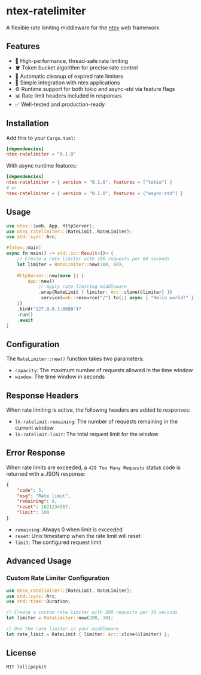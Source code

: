 # ntex-ratelimiter

A flexible rate limiting middleware for the [ntex](https://github.com/ntex-rs/ntex) web framework.

## Features

- 🚀 High-performance, thread-safe rate limiting
- 🪣 Token bucket algorithm for precise rate control
- 🔄 Automatic cleanup of expired rate limiters
- 🧩 Simple integration with ntex applications
- ⚙️ Runtime support for both tokio and async-std via feature flags
- 📊 Rate limit headers included in responses
- ✅ Well-tested and production-ready

## Installation

Add this to your `Cargo.toml`:

```toml
[dependencies]
ntex-ratelimiter = "0.1.0"
```

With async runtime features:

```toml
[dependencies]
ntex-ratelimiter = { version = "0.1.0", features = ["tokio"] }
# or
ntex-ratelimiter = { version = "0.1.0", features = ["async-std"] }
```

## Usage

```rust
use ntex::{web, App, HttpServer};
use ntex_ratelimiter::{RateLimit, RateLimiter};
use std::sync::Arc;

#[ntex::main]
async fn main() -> std::io::Result<()> {
    // Create a rate limiter with 100 requests per 60 seconds
    let limiter = RateLimiter::new(100, 60);
    
    HttpServer::new(move || {
        App::new()
            // Apply rate limiting middleware
            .wrap(RateLimit { limiter: Arc::clone(&limiter) })
            .service(web::resource("/").to(|| async { "Hello world!" }))
    })
    .bind("127.0.0.1:8080")?
    .run()
    .await
}
```

## Configuration

The `RateLimiter::new()` function takes two parameters:

- `capacity`: The maximum number of requests allowed in the time window
- `window`: The time window in seconds

## Response Headers

When rate limiting is active, the following headers are added to responses:

- `lk-ratelimit-remaining`: The number of requests remaining in the current window
- `lk-ratelimit-limit`: The total request limit for the window

## Error Response

When rate limits are exceeded, a `429 Too Many Requests` status code is returned with a JSON response:

```json
{
    "code": 5,
    "msg": "Rate limit",
    "remaining": 0,
    "reset": 1621234567,
    "limit": 100
}
```

- `remaining`: Always 0 when limit is exceeded
- `reset`: Unix timestamp when the rate limit will reset
- `limit`: The configured request limit

## Advanced Usage

### Custom Rate Limiter Configuration

```rust
use ntex_ratelimiter::{RateLimit, RateLimiter};
use std::sync::Arc;
use std::time::Duration;

// Create a custom rate limiter with 200 requests per 30 seconds
let limiter = RateLimiter::new(200, 30);

// Use the rate limiter in your middleware
let rate_limit = RateLimit { limiter: Arc::clone(&limiter) };
```

## License
`MIT lollipopkit`